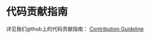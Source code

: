 # 代码贡献指南
详见我们github上的代码贡献指南： [Contribution Guideline](https://github.com/4paradigm/OpenMLDB/blob/main/CONTRIBUTING.md)

